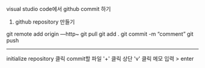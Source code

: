 visual studio code에서 github commit 하기

1. github repository 만들기


git remote add origin —http~
git pull
git add .
git commit -m “comment”
git push

-------

initialize repository 클릭
commit할 파일 '+' 클릭
상단 'v' 클릭
메모 입력 > enter
